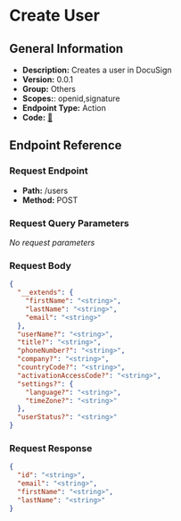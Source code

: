 # Create User

## General Information

- **Description:** Creates a user in DocuSign
- **Version:** 0.0.1
- **Group:** Others
- **Scopes:**: openid,signature
- **Endpoint Type:** Action
- **Code:** [🔗](https://github.com/NangoHQ/integration-templates/tree/main/integrations/docusign-sandbox/actions/create-user.ts)

## Endpoint Reference

### Request Endpoint

- **Path:** /users
- **Method:** POST

### Request Query Parameters

_No request parameters_

### Request Body

```json
{
  "__extends": {
    "firstName": "<string>",
    "lastName": "<string>",
    "email": "<string>"
  },
  "userName?": "<string>",
  "title?": "<string>",
  "phoneNumber?": "<string>",
  "company?": "<string>",
  "countryCode?": "<string>",
  "activationAccessCode?": "<string>",
  "settings?": {
    "language?": "<string>",
    "timeZone?": "<string>"
  },
  "userStatus?": "<string>"
}
```

### Request Response

```json
{
  "id": "<string>",
  "email": "<string>",
  "firstName": "<string>",
  "lastName": "<string>"
}
```

